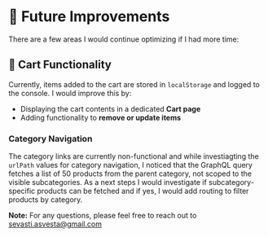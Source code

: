 # 🚧 Future Improvements

There are a few areas I would continue optimizing if I had more time:

## 🛒 Cart Functionality

Currently, items added to the cart are stored in `localStorage` and logged to the console. I would improve this by:

- Displaying the cart contents in a dedicated **Cart page**
- Adding functionality to **remove or update items**

### Category Navigation

The category links are currently non-functional and while investiagting the `urlPath` values for category navigation, I noticed that the GraphQL query fetches a list of 50 products from the parent category, not scoped to the visible subcategories. As a next steps I would investigate if subcategory-specific products can be fetched and if yes, I would add routing to filter products by category.

**Note:** For any questions, please feel free to reach out to <sevasti.asvesta@gmail.com>
